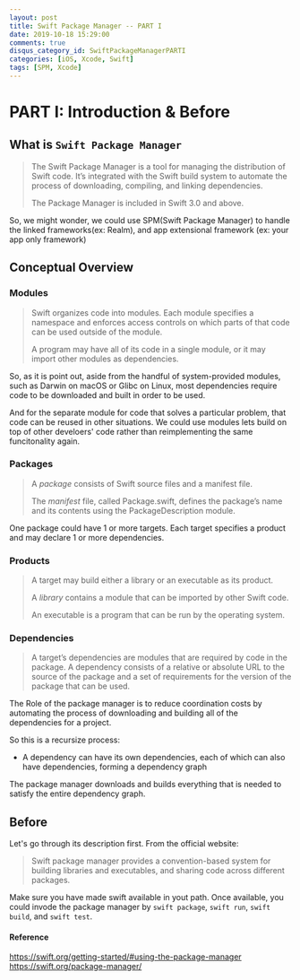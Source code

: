 ```yaml
---
layout: post
title: Swift Package Manager -- PART I
date: 2019-10-18 15:29:00
comments: true
disqus_category_id: SwiftPackageManagerPARTI
categories: [iOS, Xcode, Swift]
tags: [SPM, Xcode]
---
```


# PART I: Introduction & Before

## What is `Swift Package Manager`

> The Swift Package Manager is a tool for managing the distribution of Swift code. It’s integrated with the Swift build system to automate the process of downloading, compiling, and linking dependencies.
>
> The Package Manager is included in Swift 3.0 and above.

So, we might wonder, we could use SPM(Swift Package Manager) to handle the linked frameworks(ex: Realm), and app extensional framework (ex: your app only framework)

## Conceptual Overview

### Modules

> Swift organizes code into modules. Each module specifies a namespace and enforces access controls on which parts of that code can be used outside of the module.
>
> A program may have all of its code in a single module, or it may import other modules as dependencies.

So, as it is point out, aside from the handful of system-provided modules, such as Darwin on macOS or Glibc on Linux, most dependencies require code to be downloaded and built in order to be used.

And for the separate module for code that solves a particular problem, that code can be reused in other situations. We could use modules lets build on top of other develoers' code rather than reimplementing the same funcitonality again.

### Packages

> A *package* consists of Swift source files and a manifest file.
>
> The *manifest* file, called Package.swift, defines the package’s name and its contents using the PackageDescription module.

One package could have 1 or more targets. Each target specifies a product and may declare 1 or more dependencies.

### Products

> A target may build either a library or an executable as its product.
>
> A *library* contains a module that can be imported by other Swift code.
>
> An executable is a program that can be run by the operating system.

### Dependencies

> A target’s dependencies are modules that are required by code in the package. A dependency consists of a relative or absolute URL to the source of the package and a set of requirements for the version of the package that can be used.

The Role of the package manager is to reduce coordination costs by automating the process of downloading and building all of the dependencies for a project.

So this is a recursize process:

- A dependency can have its own dependencies, each of which can also have dependencies, forming a dependency graph

The package manager downloads and builds everything that is needed to satisfy the entire dependency graph.

## Before

Let's go through its description first. From the official website:

> Swift package manager provides a convention-based system for building libraries and executables, and sharing code across different packages.

Make sure you have made swift available in yout path. Once available, you could invode the package manager by `swift package`, `swift run`, `swift build`, and `swift test`.

#### Reference

https://swift.org/getting-started/#using-the-package-manager
https://swift.org/package-manager/